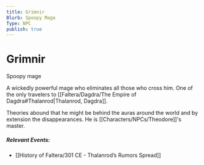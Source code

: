 ```yaml
---
title: Grimnir
Blurb: Spoopy Mage
Type: NPC
publish: true
---
```


# Grimnir
Spoopy mage

A wickedly powerful mage who eliminates all those who cross him. One of the only travelers to [[Faltera/Dagdra/The Empire of Dagdra#Thalanrod\|Thalanrod, Dagdra]]. 

Theories abound that he might be behind the auras around the world and by extension the disappearances. He is [[Characters/NPCs/Theodore]]'s master. 

##### Relevant Events: 
- [[History of Faltera/301 CE - Thalanrod’s Rumors Spread]]